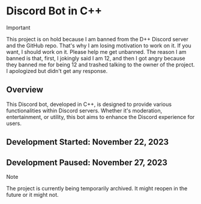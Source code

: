 # Discord Bot in C++

> [!IMPORTANT]
> This project is on hold because I am banned from the D++ Discord server and the GitHub repo. That's why I am losing motivation to work on it. If you want, I should work on it. Please help me get unbanned. The reason I am banned is that, first, I jokingly said I am 12, and then I got angry because they banned me for being 12 and trashed talking to the owner of the project. I apologized but didn't get any response.

## Overview
This Discord bot, developed in C++, is designed to provide various functionalities within Discord servers. Whether it's moderation, entertainment, or utility, this bot aims to enhance the Discord experience for users.

## Development Started: November 22, 2023
## Development Paused:  November 27, 2023

> [!Note]
> The project is currently being temporarily archived. It might reopen in the future or it might not.
